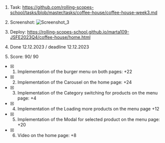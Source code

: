 1. Task: https://github.com/rolling-scopes-school/tasks/blob/master/tasks/coffee-house/coffee-house-week3.md
2. Screenshot: 
![Screenshot_3](https://github.com/rolling-scopes-school/marta109-JSFE2023Q4/assets/71411783/a4d468e7-5410-4995-b1bc-aa66cd9dfb6f)

3. Deploy: https://rolling-scopes-school.github.io/marta109-JSFE2023Q4/coffee-house/home.html
4. Done 12.12.2023 / deadline 12.12.2023
5. Score: 90/ 90
  - [x] 1. Implementation of the burger menu on both pages: +22 
  - [x] 2. Implementation of the Carousel on the home page: +24
  - [x] 3. Implementation of the Category switching for products on the menu page: +4 
  - [x] 4. Implementation of the Loading more products on the menu page +12
  - [x] 5. Implementation of the Modal for selected product on the menu page: +20
  - [x] 6. Video on the home page: +8
